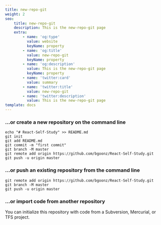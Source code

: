 ```yaml
---
title: new-repo-git
weight: 2
seo:
    title: new-repo-git
    description: This is the new-repo-git page
    extra:
        - name: 'og:type'
          value: website
          keyName: property
        - name: 'og:title'
          value: new-repo-git
          keyName: property
        - name: 'og:description'
          value: This is the new-repo-git page
          keyName: property
        - name: 'twitter:card'
          value: summary
        - name: 'twitter:title'
          value: new-repo-git
        - name: 'twitter:description'
          value: This is the new-repo-git page
template: docs
---
```


### ...or create a new repository on the command line

```
echo "# React-Self-Study" >> README.md
git init
git add README.md
git commit -m "first commit"
git branch -M master
git remote add origin https://github.com/bgoonz/React-Self-Study.git
git push -u origin master
```

### ...or push an existing repository from the command line

```
git remote add origin https://github.com/bgoonz/React-Self-Study.git
git branch -M master
git push -u origin master
```

### ...or import code from another repository

You can initialize this repository with code from a Subversion, Mercurial, or TFS project.
